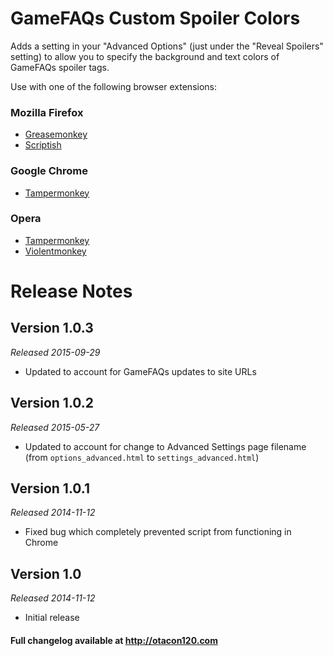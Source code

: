 GameFAQs Custom Spoiler Colors
======================================
Adds a setting in your "Advanced Options" (just under the "Reveal Spoilers" setting) to allow you to specify the background and text colors of GameFAQs spoiler tags.

Use with one of the following browser extensions:

### Mozilla Firefox ###
*	[Greasemonkey](https://addons.mozilla.org/en-US/firefox/addon/greasemonkey/)
*	[Scriptish](https://addons.mozilla.org/en-US/firefox/addon/scriptish/)

### Google Chrome ###
*	[Tampermonkey](https://chrome.google.com/webstore/detail/tampermonkey/dhdgffkkebhmkfjojejmpbldmpobfkfo)

### Opera ###
*	[Tampermonkey](https://addons.opera.com/extensions/details/tampermonkey-beta/)
*	[Violentmonkey](https://addons.opera.com/extensions/details/violent-monkey/)

Release Notes
=============

Version 1.0.3
-------------
_Released 2015-09-29_

*	Updated to account for GameFAQs updates to site URLs

Version 1.0.2
-------------
_Released 2015-05-27_

*	Updated to account for change to Advanced Settings page filename (from `options_advanced.html` to `settings_advanced.html`)

Version 1.0.1
-------------
_Released 2014-11-12_

*	Fixed bug which completely prevented script from functioning in Chrome

Version 1.0
-------------
_Released 2014-11-12_

*	Initial release

#### Full changelog available at http://otacon120.com ####
